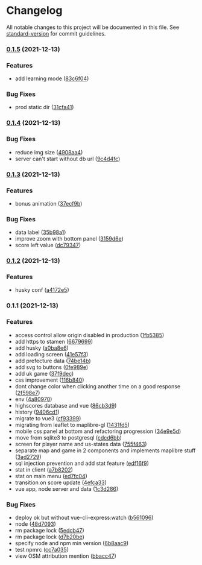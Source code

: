 # Changelog

All notable changes to this project will be documented in this file. See [standard-version](https://github.com/conventional-changelog/standard-version) for commit guidelines.

### [0.1.5](https://github.com/superrache/dept-quiz/compare/v0.1.4...v0.1.5) (2021-12-13)


### Features

* add learning mode ([83c6f04](https://github.com/superrache/dept-quiz/commit/83c6f04e47046eaebc51c48bbad45d9ced94520a))


### Bug Fixes

* prod static dir ([31cfa41](https://github.com/superrache/dept-quiz/commit/31cfa416d8b10be43ca10bef7597ea281134d554))

### [0.1.4](https://github.com/superrache/dept-quiz/compare/v0.1.3...v0.1.4) (2021-12-13)


### Bug Fixes

* reduce img size ([4908aa4](https://github.com/superrache/dept-quiz/commit/4908aa40303648172672d8958e232fcab4e48f98))
* server can't start without db url ([9c4d4fc](https://github.com/superrache/dept-quiz/commit/9c4d4fc3cb1493b88bed21bfe501e848a4d9aed0))

### [0.1.3](https://github.com/superrache/dept-quiz/compare/v0.1.2...v0.1.3) (2021-12-13)


### Features

* bonus animation ([37ecf9b](https://github.com/superrache/dept-quiz/commit/37ecf9b13f79ab4d00dde9d1e78ac1241f7944b2))


### Bug Fixes

* data label ([35b98a1](https://github.com/superrache/dept-quiz/commit/35b98a1c66a656376e66dfe8503626ff6e6d9a91))
* improve zoom with bottom panel ([3159d6e](https://github.com/superrache/dept-quiz/commit/3159d6ee054914a33d4450ebe3588dbf98003e97))
* score left value ([dc79347](https://github.com/superrache/dept-quiz/commit/dc793471ab50206a369215bbecd0c59190629bf9))

### [0.1.2](https://github.com/superrache/dept-quiz/compare/v0.1.1...v0.1.2) (2021-12-13)


### Features

* husky conf ([a4172e5](https://github.com/superrache/dept-quiz/commit/a4172e5d8119dbc86dd4f0d4c88a73bce60d1cf4))

### 0.1.1 (2021-12-13)


### Features

* access control allow origin disabled in production ([1fb5385](https://github.com/superrache/dept-quiz/commit/1fb5385bd31cc02756fab643a81968f7e378f382))
* add https to stamen ([6679699](https://github.com/superrache/dept-quiz/commit/66796990811d29fa66524893bed04664bbebbfcb))
* add husky ([a0ba8e6](https://github.com/superrache/dept-quiz/commit/a0ba8e6a54a36c4faa087658394ac33bcb97a954))
* add loading screen ([41e57f3](https://github.com/superrache/dept-quiz/commit/41e57f3519763956d69626424dc479c331f95fe6))
* add prefecture data ([74be14b](https://github.com/superrache/dept-quiz/commit/74be14b50179cb76a5995933fe3240f2b8fc9e43))
* add svg to buttons ([0fe989e](https://github.com/superrache/dept-quiz/commit/0fe989eaa00484f9fbdb85c69e2718950da59164))
* add uk game ([37f9dec](https://github.com/superrache/dept-quiz/commit/37f9decf238dacec402fa2928ee886bc4bb2cdd8))
* css improvement ([116b840](https://github.com/superrache/dept-quiz/commit/116b840669e07ceab50bbaac5e29890f824b9508))
* dont change color when clicking another time on a good response ([2f598e7](https://github.com/superrache/dept-quiz/commit/2f598e765ea6aadc5e1a6771818b0eb993f0edad))
* env ([4a80970](https://github.com/superrache/dept-quiz/commit/4a80970043385514c6d003aa2e13c6d8230c9a4d))
* highscores database and vue ([86cb3d9](https://github.com/superrache/dept-quiz/commit/86cb3d9abce0f6bed714af682c8fd0a6f5795b40))
* history ([9406cd1](https://github.com/superrache/dept-quiz/commit/9406cd15fad9db08417662d03016d943549192a2))
* migrate to vue3 ([cf93399](https://github.com/superrache/dept-quiz/commit/cf93399e2b44819d11dbcd727913bd77dc13c3a9))
* migrating from leaflet to maplibre-gl ([1431fd5](https://github.com/superrache/dept-quiz/commit/1431fd5ade89c49602e2e14e5eeafe5fc293c6a2))
* mobile css panel at bottom and refactoring progression ([34e9e5d](https://github.com/superrache/dept-quiz/commit/34e9e5d84ab0a8ab8ecd0c97357682f9de5c4a35))
* move from sqlite3 to postgresql ([cdcd6bb](https://github.com/superrache/dept-quiz/commit/cdcd6bbdd7154521ddd4ae581c993a90f8e059a5))
* screen for player name and us-states data ([755f463](https://github.com/superrache/dept-quiz/commit/755f463fbd01afd52c9334b608c8af7ab0d17c3c))
* separate map and game in 2 components and implements maplibre stuff ([3ad2729](https://github.com/superrache/dept-quiz/commit/3ad27291e0af83ce3a2a4c33f73779553a7dd157))
* sql injection prevention and add stat feature ([edf16f9](https://github.com/superrache/dept-quiz/commit/edf16f92d93d020777e6e7610b05bfc496d924fe))
* stat in client ([a7b8202](https://github.com/superrache/dept-quiz/commit/a7b8202acabe8bbdc0ee746a404caa7faff6293e))
* stat on main menu ([ed7fc04](https://github.com/superrache/dept-quiz/commit/ed7fc04f37c5837f58147295c15ef2a0299d30e1))
* transition on score update ([4efca33](https://github.com/superrache/dept-quiz/commit/4efca33ae1a8fb4e956ecd1f0d4dc7729f774e65))
* vue app, node server and data ([1c3d286](https://github.com/superrache/dept-quiz/commit/1c3d2869d89e46f722be382a8665d7d345106ccb))


### Bug Fixes

* deploy ok but without vue-cli-express:watch ([b561096](https://github.com/superrache/dept-quiz/commit/b56109689a2204f52da2dda211372d2f8d81b739))
* node ([48d7093](https://github.com/superrache/dept-quiz/commit/48d70938f17d20bff1e3cbe1a29a171a1e24cc49))
* rm package lock ([5edcb47](https://github.com/superrache/dept-quiz/commit/5edcb4777a837aabab576516679e4948680e4cc8))
* rm package lock ([d7b20be](https://github.com/superrache/dept-quiz/commit/d7b20be48c77f3f29f45cf4037e971e57dbbca09))
* specify node and npm min version ([6b8aac9](https://github.com/superrache/dept-quiz/commit/6b8aac918fdfb7db93ce404c49a2973f8c64ca1f))
* test npmrc ([cc7a035](https://github.com/superrache/dept-quiz/commit/cc7a035a6b4b392939cdf0f11a4aa6ac95f72b82))
* view OSM attribution mention ([bbacc47](https://github.com/superrache/dept-quiz/commit/bbacc473144e251cd8740e58daf1c6cdf46c6894))
